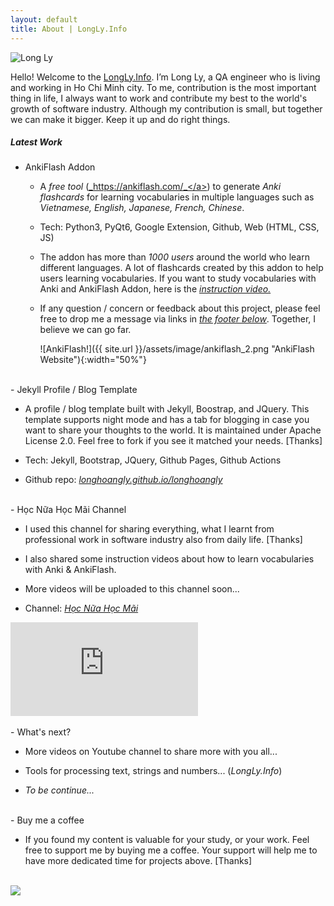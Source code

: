 ```yaml
---
layout: default
title: About | LongLy.Info
---
```


<div class="row justify-content-center">
  <picture class="m-4" style="max-width:20%">
    <img src="{{site.url}}/assets/image/avatar_2.jpg" class="rounded-circle img-thumbnail shadow" alt="Long Ly">
  </picture>
</div>

Hello! Welcome to the <a href="{{site.url}}">LongLy.Info</a>. I’m Long Ly, a QA engineer who is living and working in Ho
Chi Minh city. To me, contribution is the most important thing in life, I always want to work and contribute my best to
the world's growth of software industry. Although my contribution is small, but together we can make it bigger. Keep it
up and do right things.
<br>

##### Latest Work

- AnkiFlash Addon

  - A _free tool_ (<a href="https://ankiflash.com/" target="_blank">_https://ankiflash.com/_</a>) to generate _Anki
  flashcards_ for learning vocabularies in multiple languages such as _Vietnamese, English, Japanese, French, Chinese_.

  - Tech: Python3, PyQt6, Google Extension, Github, Web (HTML, CSS, JS)

  - The addon has more than _1000 users_ around the world who learn different languages. A lot of flashcards created by
  this addon to help users learning vocabularies. If you want to study vocabularies with Anki and AnkiFlash Addon, here is
  the
  <a href="https://youtu.be/U0Nreg8kQK0" target="_blank">_instruction video._</a>

  - If any question / concern or feedback about this project, please feel free to drop me a message via links in
  <a href="#footer">_the footer below_</a>. Together, I believe we can go far.

      ![AnkiFlash!]({{ site.url }}/assets/image/ankiflash_2.png "AnkiFlash Website"){:width="50%"}

<br>
- Jekyll Profile / Blog Template

  - A profile / blog template built with Jekyll, Boostrap, and JQuery. This template supports night
  mode and has a tab for blogging in case you want to share your thoughts to the world. It is maintained under Apache
  License 2.0. Feel free to fork if you see it matched your needs. [Thanks]

  - Tech: Jekyll, Bootstrap, JQuery, Github Pages, Github Actions

  - Github repo:
  <a href="https://github.com/longhoangly/longhoangly" target="_blank">_longhoangly.github.io/longhoangly_</a>

<br>
- Học Nữa Học Mãi Channel

  - I used this channel for sharing everything, what I learnt from professional work in software industry also from daily life.
  [Thanks]

  - I also shared some instruction videos about how to learn vocabularies with Anki & AnkiFlash.

  - More videos will be uploaded to this channel soon...

  - Channel: <a href="https://www.youtube.com/channel/UCeHm_2bEbq4EmZ9aaAgn7_w" target="_blank">_Học Nữa Học Mãi_</a>

  <div class="video-container">
    <iframe
      class="responsive-iframe"
      src="https://www.youtube.com/embed/fGeBk1vEdLY"
      title="YouTube video player"
      frameborder="0"
      allow="accelerometer; autoplay; clipboard-write; encrypted-media; gyroscope; picture-in-picture"
      allowfullscreen
    ></iframe>
  </div>

<br>
- What's next?

  - More videos on Youtube channel to share more with you all...

  - Tools for processing text, strings and numbers... (_LongLy.Info_)

  - *To be continue...*

<br>
- Buy me a coffee

  - If you found my content is valuable for your study, or your work. Feel free to support me by buying me a coffee. Your
  support will help me to have more dedicated time for projects above. [Thanks]  
  
  <br>
  <a href="https://www.buymeacoffee.com/longhoangly" target="_blank">
    <img src="https://img.buymeacoffee.com/button-api/?text=Buy me a coffee&emoji=&slug=longhoangly&button_colour=FFDD00&font_colour=000000&font_family=Cookie&outline_colour=000000&coffee_colour=ffffff">
  </a>

<br>
